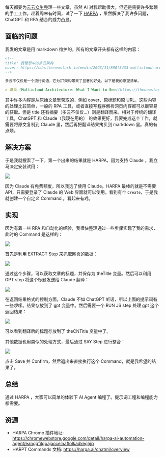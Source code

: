 <!--
title: 使用HARPA和AI轻松实现自动化
cover: https://img.youtube.com/vi/RrpTd6Nu4Is/hqdefault.jpg
-->

每天都要为[云云众生](https://yylives.cc/)整理一些文章，虽然 AI 对我帮助很大，但还是需要许多繁琐的手工工作。趁着周末有时间，试了一下 [HARPA](https://harpa.ai/) ，果然解决了我许多问题，ChatGPT 和 RPA 结合的威力凸显。

## 面临的问题

我发的文章是用 markdown 维护的，所有的文章开头都有这样的内容：

```markdown
<!--
title: 我理想中的多云架构
cover: https://cdn.thenewstack.io/media/2023/11/800f5433-multicloud-architecture.jpg
-->

多云不仅仅是一个流行词语，它为IT架构带来了显著的好处。以下是我的愿望清单。

> 译自 [Multicloud Architecture: What I Want to See](https://thenewstack.io/multicloud-architecture-what-i-want-to-see/)。作者Robert Sonders。

```

其中许多内容是从原始文章里获取的，例如 cover、原标题和原 URL，这些内容的处理比较简单，一般的 RPA 工具，或者直接写程序解析网页内容都可以很容易的获取。但是 title 还有摘要（多云不仅仅...）则是翻译而来。相对于传统的翻译工具，ChatGPT 和 Claude（我现在用的） 的效果更好，我要完成这个工作，就需要将原文复制到 Claude 里，然后再把翻译结果拷贝到 markdown 里。真的有点烦。

## 解决方案

于是我就搜索了一下，第一个出来的结果就是 HARPA，因为支持 Claude ，我立马决定安装试用：

![](https://yylives.cc/wp-content/uploads/2023/11/harpa-main.jpg)

因为 Claude 有免费额度，所以我选了使用 Claude。HARPA 最棒的就是不需要 API，只需要登录了 Claude 的 Web 界面就可以使用。看到有个 `Create`，于是我就创建一个自定义 Command ，看起来有戏。

## 实现

因为有着一些 RPA 和自动化的经验，我很快整理通过一些步骤实现了我的需求，此时的 Command 是这样的：

![](https://yylives.cc/wp-content/uploads/2023/11/harpa-command.jpg)

首先是利用 EXTRACT Step 来抓取网页的数据：

![](https://yylives.cc/wp-content/uploads/2023/11/extract-step.jpg)

通过这个步骤，可以获取文章的标题，并保存为 theTitle 变量。然后可以利用 GPT step 将这个标题发送给 Claude 翻译：

![](https://yylives.cc/wp-content/uploads/2023/11/gpt-step.jpg)

在返回结果格式的控制方面，Claude 不如 ChatGPT 听话，所以上面的提示词有一些啰嗦。结果存放到了 gpt 变量中。然后需要一个 RUN JS step 处理 gpt 这个返回结果：

![](https://yylives.cc/wp-content/uploads/2023/11/run-js-step.jpg)

可以看到翻译后的标题存放到了 theCNTitle 变量中了。

其他数据也用类似的处理方式，最后通过 SAY Step 进行整合：

![](https://yylives.cc/wp-content/uploads/2023/11/say-step.jpg)

点击 Save 并 Confirm，然后退出来直接执行这个 Command，就是我希望的结果了。

## 总结

通过 HARPA ，大家可以简单的体验下 AI Agent 编程了。提示词工程和编程能力都需要。

## 资源

* HARPA Chrome 插件地址: https://chromewebstore.google.com/detail/harpa-ai-automation-agent/eanggfilgoajaocelnaflolkadkeghjp
* HARPT Commands 文档: https://harpa.ai/chatml/overview
